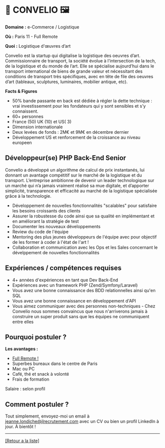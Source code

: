 # 🚚 CONVELIO 🖼️

**Domaine :**  e-Commerce / Logistique

**Où :** Paris 11 - Full Remote

**Quoi :** Logistique d'œuvres d’art

Convelio est la startup qui digitalise la logistique des oeuvres d’art. Commissionnaire de transport, la société évolue à l’intersection de la tech, de la logistique et du monde de l’art. Elle se spécialise aujourd’hui dans le transport international de biens de grande valeur et nécessitant des conditions de transport très spécifiques, avec en tête de file des oeuvres d’art (tableaux, sculptures, luminaires, mobilier antique, etc).

**Facts & Figures**

* 50% bande passante en back est dédiée à régler la dette technique : vrai investissement pour les fondateurs qui y sont sensibles et s’y connaissent.
* 60+ personnes
* France (50) UK (10) et US( 3)
* Dimension internationale
* Deux levées de fonds : 2M€ et 9M€ en décembre dernier
* Développement US et renforcement de la croissance au niveau europeen

## Développeur(se) PHP Back-End Senior

Convelio a développé un algorithme de calcul de prix instantanés, lui donnant un avantage compétitif sur le marché de la logistique et du transport. L’entreprise ambitionne de devenir un leader technologique sur un marché qui n’a jamais vraiment réalisé sa mue digitale, et d’apporter simplicité, transparence et efficacité au marché de la logistique spécialisée grâce à la technologie.

* Développement de nouvelles fonctionnalités "scalables" pour satisfaire les besoins croissants des clients
* Assurer la robustesse du code ainsi que sa qualité en implémentant et en améliorant la stratégie de test
* Documenter les nouveaux développements
* Review du code de l'équipe
* Mentoring des plus jeunes développeurs de l'équipe avec pour objectif de les former à coder à l'état de l'art !
* Collaboration et communication avec les Ops et les Sales concernant le dévelppement de nouvelles fonctionnalités

## Expériences / compétences requises

* 4+ années d'expériences en tant que Dev Back-End
* Expériences avec un framework PHP (Zend/Symfony/Laravel)
* Vous avez une bonne connaissance des BDD relationnelles ainsi qu'en SQL
* Vous avez une bonne connaissance en développement d'API
* Vous aimez communiquer avec des personnes non-techniques - Chez Convelio nous sommes convaincus que nous n'arriverons jamais à construire un super produit sans que les équipes ne communiquent entre elles

## Pourquoi postuler ?

**Les avantages :** 

* <a href="https://medium.com/@marianne.descamps/from-on-premise-to-full-remote-to-remote-first-how-we-leveraged-on-covid-19-to-build-a-happier-eb0b046c8ec4">Full Remote !</a>
* Superbes bureaux dans le centre de Paris
* Mac ou PC
* Café, thé et snack à volonté
* Frais de formation

Salaire : selon profil

## Comment postuler ?

Tout simplement, envoyez-moi un email à jeanne.londiche@jlrecrutement.com avec un CV ou bien un profil LinkedIn à jour. À bientôt ! 

----
<a href="https://github.com/jlondiche/job-board-php/blob/master/README.md">[Retour a la liste]</a>
